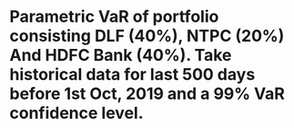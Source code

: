 # Parametric VaR of portfolio consisting DLF (40%), NTPC (20%) And HDFC Bank (40%). Take historical data for last 500 days before 1st Oct, 2019 and a 99% VaR confidence level.